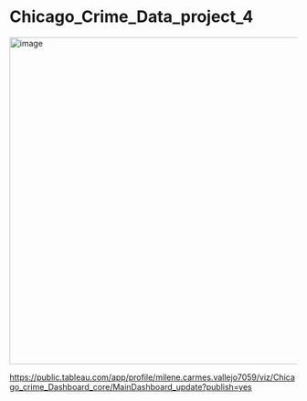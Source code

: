 # Chicago_Crime_Data_project_4
<img width="573" alt="image" src="https://user-images.githubusercontent.com/112773242/219900546-511e3d1a-6fd0-4e72-b807-2062ac3bdf25.png">


https://public.tableau.com/app/profile/milene.carmes.vallejo7059/viz/Chicago_crime_Dashboard_core/MainDashboard_update?publish=yes

